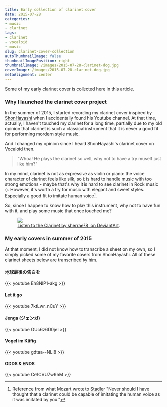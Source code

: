 ```yaml
---
title: Early collection of clarinet cover
date: 2015-07-28
categories:
- music
- clarinet
tags:
- clarinet
- vocaloid
- music
slug: clarinet-cover-collection
autoThumbnailImage: false
thumbnailImagePosition: right
thumbnailImage: /images/2015-07-28-clarinet-dog.jpg
coverImage: /images/2015-07-28-clarinet-dog.jpg
metaAlignment: center
---
```


Some of my early clarinet cover is collected here in this article.
<!--more-->

### Why I launched the clarinet cover project

In the summer of 2015, I started recording my clarinet cover inspired by [ShonHayashi](https://www.youtube.com/user/linnaes) when I accidentally found his Youtube channel. At that time, actually, I haven't touched my clarinet for a long time, partially due to my old opinion that clarinet is such a classical instrument that it is never a good fit for performing mordern style music.

And I changed my opinion since I heard ShonHayashi's clarinet cover on Vocaloid then.

> "Whoa! He plays the clarinet so well, why not to have a try muself just like him?"

In my mind, clarinet is not as expressive as violin or piano: the voice character of clarinet feels like silk, so it is hard to handle music with too strong emotions - maybe that's why it is hard to see clarinet in Rock music :). However, it's worth a try for music with elegant and sweet styles. Especially a good fit to imitate human voice[^1].

So, since I happen to know how to play this instrument, why not to have fun with it, and play some music that once touched me?

<figure>
  <a href="http://orig03.deviantart.net/3ac1/f/2012/078/d/6/listen_to_the_clarinet_by_sherrae78-d4t912s.jpg"><img src="http://orig03.deviantart.net/3ac1/f/2012/078/d/6/listen_to_the_clarinet_by_sherrae78-d4t912s.jpg"></a>
  <figcaption><a href="http://sherrae78.deviantart.com/art/Listen-to-the-Clarinet-290994868" title="Listen to the Clarinet, on DeviantArt">Listen to the Clarinet by sherrae78, on DeviantArt</a>.</figcaption>
</figure>

### My early covers in summer of 2015

At that moment, I did not know how to transcribe a sheet on my own, so I simply picked some of my favorite covers from ShonHayashi. All of these clarinet sheets below are transcribed by [him](https://www.youtube.com/user/linnaes). 

#### 地球最後の告白を

{{< youtube Eh8NIP1-akg >}}

#### Let it go

{{< youtube 7ktLwr_nCuY >}}

#### Jenga (ジェンガ)

{{< youtube OUc6z6D0jeI >}}

#### Vogel im Käfig

{{< youtube gdtaa--NLl8 >}}

#### ODDS & ENDS

{{< youtube Ce1CVU7w9hM >}}

[^1]: Reference from what Mozart wrote to [Stadler](https://en.wikipedia.org/wiki/Anton_Stadler) "Never should I have thought that a clarinet could be capable of imitating the human voice as it was imitated by you."
